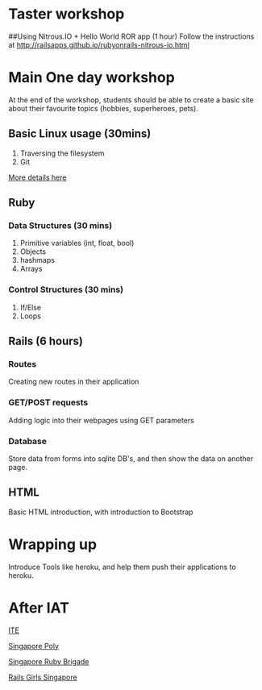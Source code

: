 # Taster workshop

##Using Nitrous.IO + Hello World ROR app (1 hour)
Follow the instructions at http://railsapps.github.io/rubyonrails-nitrous-io.html

# Main One day workshop

At the end of the workshop, students should be able to create a basic site about their favourite topics (hobbies, superheroes, pets).

## Basic Linux usage (30mins)
1. Traversing the filesystem
1. Git

[More details here](https://github.com/iamtalented/coding-workshop/blob/master/syllabus/linux.md)

## Ruby

### Data Structures (30 mins)
1. Primitive variables (int, float, bool)
1. Objects
1. hashmaps
1. Arrays

### Control Structures (30 mins)
1. If/Else
1. Loops

## Rails (6 hours)

### Routes
Creating new routes in their application

### GET/POST requests
Adding logic into their webpages using GET parameters

### Database
Store data from forms into sqlite DB's, and then show the data on another page.

## HTML
Basic HTML introduction, with introduction to Bootstrap

# Wrapping up
Introduce Tools like heroku, and help them push their applications to heroku.

# After IAT

[ITE](https://www.ite.edu.sg/wps/portal/!ut/p/c5/04_SB8K8xLLM9MSSzPy8xBz9CP0os_hAoxB3IzdTEwMDUxcXA08jVxMfL2cPYwMDE6B8JJK8v5mhgYFnsLm7oWmgl3FgkAlJut3dQbrNXBzdjc28HD08jAno9vPIz03VL8gNjSh3VFQEAC2pvC8!/dl3/d3/L2dJQSEvUUt3QS9ZQnZ3LzZfUTJURzJGNTQwODBQMDBJSU5BVEY0QjEwMDE!/?WCM_GLOBAL_CONTEXT=/wps/wcm/connect/itecontentlib/stecoursecatalog/staallcourses/stafulltime/79086d004445e8668b8cbbf372c2c2fd)

[Singapore Poly](http://www.sp.edu.sg/wps/portal/vp-spws/!ut/p/a1/04_Sj9CPykssy0xPLMnMz0vMAfGjzOJDPUxdjdxMTQzcXcKMDDw9LJyMjSwdDfyNjfULsh0VAQgajiw!/?WCM_GLOBAL_CONTEXT=)

[Singapore Ruby Brigade](http://www.meetup.com/Singapore-Ruby-Group/)

[Rails Girls Singapore](http://www.meetup.com/Singapore-Ruby-Group/)
